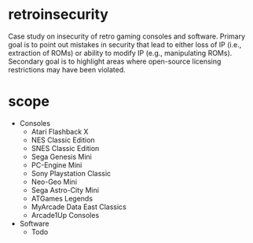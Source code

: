 # retroinsecurity
Case study on insecurity of retro gaming consoles and software.  Primary goal is to point out mistakes in security that lead to either loss of IP (i.e., extraction of ROMs) or ability to modify IP (e.g., manipulating ROMs).  Secondary goal is to highlight areas where open-source licensing restrictions may have been violated.

# scope
* Consoles
    * Atari Flashback X
    * NES Classic Edition
    * SNES Classic Edition
    * Sega Genesis Mini
    * PC-Engine Mini
    * Sony Playstation Classic
    * Neo-Geo Mini
    * Sega Astro-City Mini
    * ATGames Legends
    * MyArcade Data East Classics
    * Arcade1Up Consoles
* Software
    * Todo
